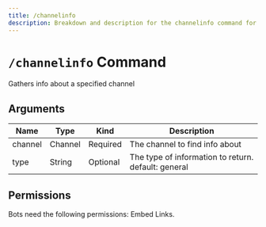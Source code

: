 ```yaml
---
title: /channelinfo
description: Breakdown and description for the channelinfo command for the Chewbotcca Discord bot
---
```


# `/channelinfo` Command

Gathers info about a specified channel

## Arguments

| Name    | Type    | Kind     | Description                                         |
|---------|---------|----------|-----------------------------------------------------|
| channel | Channel | Required | The channel to find info about                      |
| type    | String  | Optional | The type of information to return. default: general |

## Permissions

Bots need the following permissions: Embed Links.

